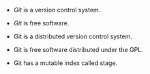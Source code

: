 - *Git* is a version control system.
- *Git* is free software.

- Git is a distributed version control system.
- Git is free software distributed under the GPL.

- Git has a mutable index called stage.
